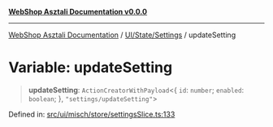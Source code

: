 [**WebShop Asztali Documentation v0.0.0**](../../../../README.md)

***

[WebShop Asztali Documentation](../../../../modules.md) / [UI/State/Settings](../README.md) / updateSetting

# Variable: updateSetting

> **updateSetting**: `ActionCreatorWithPayload`\<\{ `id`: `number`; `enabled`: `boolean`; \}, `"settings/updateSetting"`\>

Defined in: [src/ui/misch/store/settingsSlice.ts:133](https://github.com/yourusername/webshop_asztali/blob/6cd6b8ff5f7d5531f80a92ddbde9cd7ab8ecd569/src/ui/misch/store/settingsSlice.ts#L133)
